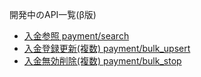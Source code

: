 開発中のAPI一覧(β版)

- [入金参照 payment/search](clearing/search.md)
- [入金登録更新(複数) payment/bulk_upsert](clearing/bulk_upsert.md)
- [入金無効削除(複数) payment/bulk_stop](clearing/bulk_stop.md)